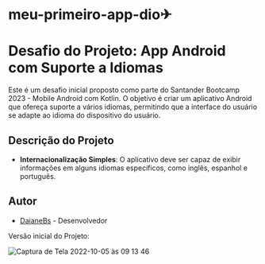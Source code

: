 # meu-primeiro-app-dio✈
# Desafio do Projeto: App Android com Suporte a Idiomas

Este é um desafio inicial proposto como parte do Santander Bootcamp 2023 - Mobile Android com Kotlin. O objetivo é criar um aplicativo Android que ofereça suporte a vários idiomas, permitindo que a interface do usuário se adapte ao idioma do dispositivo do usuário.

## Descrição do Projeto

- **Internacionalização Simples**: O aplicativo deve ser capaz de exibir informações em alguns idiomas específicos, como inglês, espanhol e português.

## Autor

- [DaianeBs](https://github.com/Daianebs) - Desenvolvedor

Versão inicial do Projeto:

![Captura de Tela 2022-10-05 às 09 13 46](https://user-images.githubusercontent.com/5827265/194057951-ee31a6b9-fe7c-4408-89c7-6cd2cef91bd1.png)
